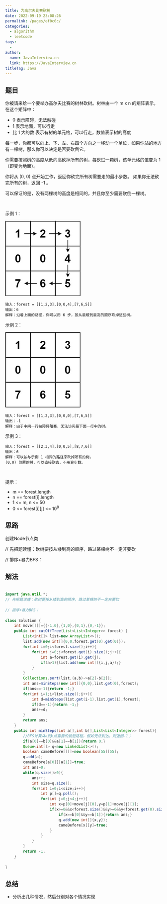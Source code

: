 ```yaml
---
title: 为高尔夫比赛砍树
date: 2022-09-19 23:08:26
permalink: /pages/ef0c0c/
categories:
  - algorithm
  - leetcode
tags:
  - 
author: 
  name: JavaInterview.cn
  link: https://JavaInterview.cn
titleTag: Java
---
```


## 题目

你被请来给一个要举办高尔夫比赛的树林砍树。树林由一个 m x n 的矩阵表示， 在这个矩阵中：

- 0 表示障碍，无法触碰
- 1 表示地面，可以行走
- 比 1 大的数 表示有树的单元格，可以行走，数值表示树的高度

每一步，你都可以向上、下、左、右四个方向之一移动一个单位，如果你站的地方有一棵树，那么你可以决定是否要砍倒它。

你需要按照树的高度从低向高砍掉所有的树，每砍过一颗树，该单元格的值变为 1（即变为地面）。

你将从 (0, 0) 点开始工作，返回你砍完所有树需要走的最小步数。 如果你无法砍完所有的树，返回 -1 。

可以保证的是，没有两棵树的高度是相同的，并且你至少需要砍倒一棵树。

 

示例 1：

![](/media/pictures/leetcode/trees1.jpeg)

    输入：forest = [[1,2,3],[0,0,4],[7,6,5]]
    输出：6
    解释：沿着上面的路径，你可以用 6 步，按从最矮到最高的顺序砍掉这些树。
示例 2：

![](/media/pictures/leetcode/trees2.jpeg)

    输入：forest = [[1,2,3],[0,0,0],[7,6,5]]
    输出：-1
    解释：由于中间一行被障碍阻塞，无法访问最下面一行中的树。
示例 3：

    输入：forest = [[2,3,4],[0,0,5],[8,7,6]]
    输出：6
    解释：可以按与示例 1 相同的路径来砍掉所有的树。
    (0,0) 位置的树，可以直接砍去，不用算步数。
 

提示：

- m == forest.length
- n == forest[i].length
- 1 <= m, n <= 50
- 0 <= forest[i][j] <= 10<sup>9</sup>



## 思路

创建Node节点类



// 先把题读懂：砍树要按从矮到高的顺序，路过某棵树不一定非要砍

// 排序+暴力BFS：


## 解法
```java

import java.util.*;
// 先把题读懂：砍树要按从矮到高的顺序，路过某棵树不一定非要砍

// 排序+暴力BFS：

class Solution {
    int move[][]={{-1,0},{1,0},{0,1},{0,-1}};
    public int cutOffTree(List<List<Integer>> forest) {
        List<int[]> list=new ArrayList<>();
        list.add(new int[]{0,0,forest.get(0).get(0)});
        for(int i=0;i<forest.size();i++){
            for(int j=0;j<forest.get(i).size();j++){
                int a=forest.get(i).get(j);
                if(a>1){list.add(new int[]{i,j,a});}
            }
        }
        Collections.sort(list,(a,b)->a[2]-b[2]);
        int ans=minSteps(new int[]{0,0},list.get(0),forest);
        if(ans==-1){return -1;}
        for(int i=1;i<list.size();i++){
            int d=minSteps(list.get(i-1),list.get(i),forest);
            if(d==-1){return -1;}
            ans+=d;
        }
        return ans;
    }
    public int minSteps(int a[],int b[],List<List<Integer>> forest){
        //BFS计算从a到b点需要的最短路程，假如无法到达，则返回-1；
        if(a[0]==b[0]&&a[1]==b[1]){return 0;}
        Queue<int[]> q=new LinkedList<>();
        boolean cameBefore[][]=new boolean[55][55];
        q.add(a);
        cameBefore[a[0]][a[1]]=true;
        int ans=0;
        while(q.size()>0){
            ans++;
            int size=q.size();
            for(int i=0;i<size;i++){
                int p[]=q.poll();
                for(int j=0;j<4;j++){
                    int x=p[0]+move[j][0],y=p[1]+move[j][1];
                    if(x>=0&&x<forest.size()&&y>=0&&y<forest.get(0).size()&&forest.get(x).get(y)!=0&&!cameBefore[x][y]){
                        if(x==b[0]&&y==b[1]){return ans;}
                        q.add(new int[]{x,y});
                        cameBefore[x][y]=true;
                    }
                }
            }
        }
        return -1;
    }

}
```

## 总结

- 分析出几种情况，然后分别对各个情况实现 
